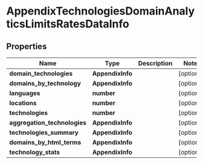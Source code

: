 # AppendixTechnologiesDomainAnalyticsLimitsRatesDataInfo

## Properties

| Name | Type | Description | Notes |
|------------ | ------------- | ------------- | -------------|
**domain_technologies** | **AppendixInfo** |  |[optional]|
**domains_by_technology** | **AppendixInfo** |  |[optional]|
**languages** | **number** |  |[optional]|
**locations** | **number** |  |[optional]|
**technologies** | **number** |  |[optional]|
**aggregation_technologies** | **AppendixInfo** |  |[optional]|
**technologies_summary** | **AppendixInfo** |  |[optional]|
**domains_by_html_terms** | **AppendixInfo** |  |[optional]|
**technology_stats** | **AppendixInfo** |  |[optional]|